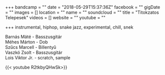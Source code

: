 +++
bandcamp = ""
date = "2018-05-29T15:37:36Z"
facebook = ""
gigDate = ""
images = []
location = ""
name = ""
soundcloud = ""
title = "Titokzatos Telepesek"
videos = []
website = ""
youtube = ""

+++
instrumental, hiphop, snake jazz, experimental, chill, snek

Barnás Máté - Basszusgitár  
Méhes Márton - Dob  
Szűcs Marcell - Billentyű  
Vaszkó Zsolt - Basszusgitár  
Lois Viktor Jr. - scratch, sample

{{< youtube R2tkbyQHwSk>}}